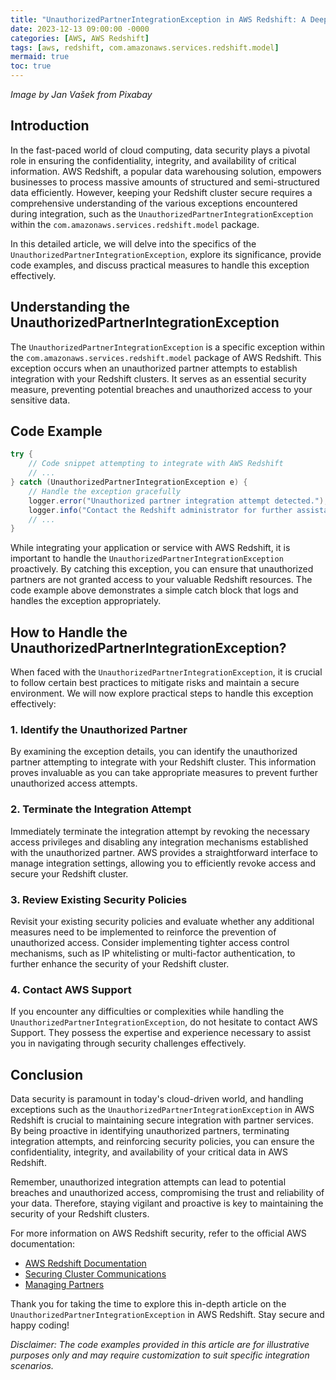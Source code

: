 ```yaml
---
title: "UnauthorizedPartnerIntegrationException in AWS Redshift: A Deep Dive into Security Measures for Partner Integration"
date: 2023-12-13 09:00:00 -0000
categories: [AWS, AWS Redshift]
tags: [aws, redshift, com.amazonaws.services.redshift.model]
mermaid: true
toc: true
---
```



*Image by Jan Vašek from Pixabay*

## Introduction

In the fast-paced world of cloud computing, data security plays a pivotal role in ensuring the confidentiality, integrity, and availability of critical information. AWS Redshift, a popular data warehousing solution, empowers businesses to process massive amounts of structured and semi-structured data efficiently. However, keeping your Redshift cluster secure requires a comprehensive understanding of the various exceptions encountered during integration, such as the `UnauthorizedPartnerIntegrationException` within the `com.amazonaws.services.redshift.model` package.

In this detailed article, we will delve into the specifics of the `UnauthorizedPartnerIntegrationException`, explore its significance, provide code examples, and discuss practical measures to handle this exception effectively.

## Understanding the UnauthorizedPartnerIntegrationException

The `UnauthorizedPartnerIntegrationException` is a specific exception within the `com.amazonaws.services.redshift.model` package of AWS Redshift. This exception occurs when an unauthorized partner attempts to establish integration with your Redshift clusters. It serves as an essential security measure, preventing potential breaches and unauthorized access to your sensitive data.

## Code Example

```java
try {
    // Code snippet attempting to integrate with AWS Redshift
    // ...
} catch (UnauthorizedPartnerIntegrationException e) {
    // Handle the exception gracefully
    logger.error("Unauthorized partner integration attempt detected.");
    logger.info("Contact the Redshift administrator for further assistance.");
    // ...
}
```
While integrating your application or service with AWS Redshift, it is important to handle the `UnauthorizedPartnerIntegrationException` proactively. By catching this exception, you can ensure that unauthorized partners are not granted access to your valuable Redshift resources. The code example above demonstrates a simple catch block that logs and handles the exception appropriately.

## How to Handle the UnauthorizedPartnerIntegrationException?

When faced with the `UnauthorizedPartnerIntegrationException`, it is crucial to follow certain best practices to mitigate risks and maintain a secure environment. We will now explore practical steps to handle this exception effectively:

### 1. Identify the Unauthorized Partner

By examining the exception details, you can identify the unauthorized partner attempting to integrate with your Redshift cluster. This information proves invaluable as you can take appropriate measures to prevent further unauthorized access attempts.

### 2. Terminate the Integration Attempt

Immediately terminate the integration attempt by revoking the necessary access privileges and disabling any integration mechanisms established with the unauthorized partner. AWS provides a straightforward interface to manage integration settings, allowing you to efficiently revoke access and secure your Redshift cluster.

### 3. Review Existing Security Policies

Revisit your existing security policies and evaluate whether any additional measures need to be implemented to reinforce the prevention of unauthorized access. Consider implementing tighter access control mechanisms, such as IP whitelisting or multi-factor authentication, to further enhance the security of your Redshift cluster.

### 4. Contact AWS Support

If you encounter any difficulties or complexities while handling the `UnauthorizedPartnerIntegrationException`, do not hesitate to contact AWS Support. They possess the expertise and experience necessary to assist you in navigating through security challenges effectively.

## Conclusion

Data security is paramount in today's cloud-driven world, and handling exceptions such as the `UnauthorizedPartnerIntegrationException` in AWS Redshift is crucial to maintaining secure integration with partner services. By being proactive in identifying unauthorized partners, terminating integration attempts, and reinforcing security policies, you can ensure the confidentiality, integrity, and availability of your critical data in AWS Redshift.

Remember, unauthorized integration attempts can lead to potential breaches and unauthorized access, compromising the trust and reliability of your data. Therefore, staying vigilant and proactive is key to maintaining the security of your Redshift clusters.

For more information on AWS Redshift security, refer to the official AWS documentation:

- [AWS Redshift Documentation](https://docs.aws.amazon.com/redshift/latest/dg/welcome.html)
- [Securing Cluster Communications](https://docs.aws.amazon.com/redshift/latest/mgmt/securing-communications.html)
- [Managing Partners](https://docs.aws.amazon.com/redshift/latest/mgmt/managing-partners.html)

Thank you for taking the time to explore this in-depth article on the `UnauthorizedPartnerIntegrationException` in AWS Redshift. Stay secure and happy coding!

*Disclaimer: The code examples provided in this article are for illustrative purposes only and may require customization to suit specific integration scenarios.*